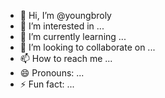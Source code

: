 - 👋 Hi, I’m @youngbroly
- 👀 I’m interested in ...
- 🌱 I’m currently learning ...
- 💞️ I’m looking to collaborate on ...
- 📫 How to reach me ...
- 😄 Pronouns: ...
- ⚡ Fun fact: ...

<!---
youngbroly/youngbroly is a ✨ special ✨ repository because its `README.md` (this file) appears on your GitHub profile.
You can click the Preview link to take a look at your changes.
--->
